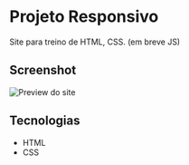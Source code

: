 # Projeto Responsivo

Site para treino de HTML, CSS. (em breve JS)


## Screenshot
![Preview do site](![readme](https://github.com/user-attachments/assets/4ddd0e19-5d16-40cc-8118-0b76a4da0edf))


## Tecnologias
- HTML
- CSS
